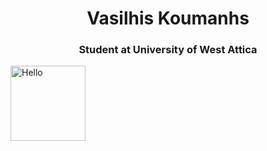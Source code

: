 <h1 align="center">Vasilhis Koumanhs</h1>
<h3 align="center">Student at University of West Attica</h3>

<p align="left"> <a target="_blank" rel="noreferrer"> <img src="https://imgur.com/a/kloD6dO" alt="Hello" width="120" height="120"/> </a> </p>
